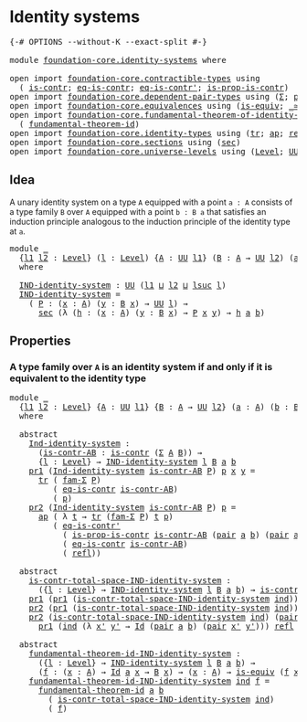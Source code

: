 # Identity systems

<pre class="Agda"><a id="29" class="Symbol">{-#</a> <a id="33" class="Keyword">OPTIONS</a> <a id="41" class="Pragma">--without-K</a> <a id="53" class="Pragma">--exact-split</a> <a id="67" class="Symbol">#-}</a>

<a id="72" class="Keyword">module</a> <a id="79" href="foundation-core.identity-systems.html" class="Module">foundation-core.identity-systems</a> <a id="112" class="Keyword">where</a>

<a id="119" class="Keyword">open</a> <a id="124" class="Keyword">import</a> <a id="131" href="foundation-core.contractible-types.html" class="Module">foundation-core.contractible-types</a> <a id="166" class="Keyword">using</a>
  <a id="174" class="Symbol">(</a> <a id="176" href="foundation-core.contractible-types.html#992" class="Function">is-contr</a><a id="184" class="Symbol">;</a> <a id="186" href="foundation-core.contractible-types.html#1299" class="Function">eq-is-contr</a><a id="197" class="Symbol">;</a> <a id="199" href="foundation-core.contractible-types.html#1174" class="Function">eq-is-contr&#39;</a><a id="211" class="Symbol">;</a> <a id="213" href="foundation-core.contractible-types.html#6613" class="Function">is-prop-is-contr</a><a id="229" class="Symbol">)</a>
<a id="231" class="Keyword">open</a> <a id="236" class="Keyword">import</a> <a id="243" href="foundation-core.dependent-pair-types.html" class="Module">foundation-core.dependent-pair-types</a> <a id="280" class="Keyword">using</a> <a id="286" class="Symbol">(</a><a id="287" href="foundation-core.dependent-pair-types.html#502" class="Record">Σ</a><a id="288" class="Symbol">;</a> <a id="290" href="foundation-core.dependent-pair-types.html#575" class="InductiveConstructor">pair</a><a id="294" class="Symbol">;</a> <a id="296" href="foundation-core.dependent-pair-types.html#592" class="Field">pr1</a><a id="299" class="Symbol">;</a> <a id="301" href="foundation-core.dependent-pair-types.html#604" class="Field">pr2</a><a id="304" class="Symbol">;</a> <a id="306" href="foundation-core.dependent-pair-types.html#1581" class="Function">fam-Σ</a><a id="311" class="Symbol">)</a>
<a id="313" class="Keyword">open</a> <a id="318" class="Keyword">import</a> <a id="325" href="foundation-core.equivalences.html" class="Module">foundation-core.equivalences</a> <a id="354" class="Keyword">using</a> <a id="360" class="Symbol">(</a><a id="361" href="foundation-core.equivalences.html#1542" class="Function">is-equiv</a><a id="369" class="Symbol">;</a> <a id="371" href="foundation-core.equivalences.html#1607" class="Function Operator">_≃_</a><a id="374" class="Symbol">)</a>
<a id="376" class="Keyword">open</a> <a id="381" class="Keyword">import</a> <a id="388" href="foundation-core.fundamental-theorem-of-identity-types.html" class="Module">foundation-core.fundamental-theorem-of-identity-types</a> <a id="442" class="Keyword">using</a>
  <a id="450" class="Symbol">(</a> <a id="452" href="foundation-core.fundamental-theorem-of-identity-types.html#1888" class="Function">fundamental-theorem-id</a><a id="474" class="Symbol">)</a>
<a id="476" class="Keyword">open</a> <a id="481" class="Keyword">import</a> <a id="488" href="foundation-core.identity-types.html" class="Module">foundation-core.identity-types</a> <a id="519" class="Keyword">using</a> <a id="525" class="Symbol">(</a><a id="526" href="foundation-core.identity-types.html#4583" class="Function">tr</a><a id="528" class="Symbol">;</a> <a id="530" href="foundation-core.identity-types.html#2853" class="Function">ap</a><a id="532" class="Symbol">;</a> <a id="534" href="foundation-core.identity-types.html#694" class="InductiveConstructor">refl</a><a id="538" class="Symbol">;</a> <a id="540" href="foundation-core.identity-types.html#641" class="Datatype">Id</a><a id="542" class="Symbol">)</a>
<a id="544" class="Keyword">open</a> <a id="549" class="Keyword">import</a> <a id="556" href="foundation-core.sections.html" class="Module">foundation-core.sections</a> <a id="581" class="Keyword">using</a> <a id="587" class="Symbol">(</a><a id="588" href="foundation-core.sections.html#521" class="Function">sec</a><a id="591" class="Symbol">)</a>
<a id="593" class="Keyword">open</a> <a id="598" class="Keyword">import</a> <a id="605" href="foundation-core.universe-levels.html" class="Module">foundation-core.universe-levels</a> <a id="637" class="Keyword">using</a> <a id="643" class="Symbol">(</a><a id="644" href="Agda.Primitive.html#597" class="Postulate">Level</a><a id="649" class="Symbol">;</a> <a id="651" href="foundation-core.universe-levels.html#222" class="Primitive">UU</a><a id="653" class="Symbol">;</a> <a id="655" href="Agda.Primitive.html#780" class="Primitive">lsuc</a><a id="659" class="Symbol">;</a> <a id="661" href="Agda.Primitive.html#810" class="Primitive Operator">_⊔_</a><a id="664" class="Symbol">)</a>
</pre>
## Idea

A unary identity system on a type `A` equipped with a point `a : A` consists of a type family `B` over `A` equipped with a point `b : B a` that satisfies an induction principle analogous to the induction principle of the identity type at `a`.

<pre class="Agda"><a id="932" class="Keyword">module</a> <a id="939" href="foundation-core.identity-systems.html#939" class="Module">_</a>
  <a id="943" class="Symbol">{</a><a id="944" href="foundation-core.identity-systems.html#944" class="Bound">l1</a> <a id="947" href="foundation-core.identity-systems.html#947" class="Bound">l2</a> <a id="950" class="Symbol">:</a> <a id="952" href="Agda.Primitive.html#597" class="Postulate">Level</a><a id="957" class="Symbol">}</a> <a id="959" class="Symbol">(</a><a id="960" href="foundation-core.identity-systems.html#960" class="Bound">l</a> <a id="962" class="Symbol">:</a> <a id="964" href="Agda.Primitive.html#597" class="Postulate">Level</a><a id="969" class="Symbol">)</a> <a id="971" class="Symbol">{</a><a id="972" href="foundation-core.identity-systems.html#972" class="Bound">A</a> <a id="974" class="Symbol">:</a> <a id="976" href="foundation-core.universe-levels.html#222" class="Primitive">UU</a> <a id="979" href="foundation-core.identity-systems.html#944" class="Bound">l1</a><a id="981" class="Symbol">}</a> <a id="983" class="Symbol">(</a><a id="984" href="foundation-core.identity-systems.html#984" class="Bound">B</a> <a id="986" class="Symbol">:</a> <a id="988" href="foundation-core.identity-systems.html#972" class="Bound">A</a> <a id="990" class="Symbol">→</a> <a id="992" href="foundation-core.universe-levels.html#222" class="Primitive">UU</a> <a id="995" href="foundation-core.identity-systems.html#947" class="Bound">l2</a><a id="997" class="Symbol">)</a> <a id="999" class="Symbol">(</a><a id="1000" href="foundation-core.identity-systems.html#1000" class="Bound">a</a> <a id="1002" class="Symbol">:</a> <a id="1004" href="foundation-core.identity-systems.html#972" class="Bound">A</a><a id="1005" class="Symbol">)</a> <a id="1007" class="Symbol">(</a><a id="1008" href="foundation-core.identity-systems.html#1008" class="Bound">b</a> <a id="1010" class="Symbol">:</a> <a id="1012" href="foundation-core.identity-systems.html#984" class="Bound">B</a> <a id="1014" href="foundation-core.identity-systems.html#1000" class="Bound">a</a><a id="1015" class="Symbol">)</a>
  <a id="1019" class="Keyword">where</a>

  <a id="1028" href="foundation-core.identity-systems.html#1028" class="Function">IND-identity-system</a> <a id="1048" class="Symbol">:</a> <a id="1050" href="foundation-core.universe-levels.html#222" class="Primitive">UU</a> <a id="1053" class="Symbol">(</a><a id="1054" href="foundation-core.identity-systems.html#944" class="Bound">l1</a> <a id="1057" href="Agda.Primitive.html#810" class="Primitive Operator">⊔</a> <a id="1059" href="foundation-core.identity-systems.html#947" class="Bound">l2</a> <a id="1062" href="Agda.Primitive.html#810" class="Primitive Operator">⊔</a> <a id="1064" href="Agda.Primitive.html#780" class="Primitive">lsuc</a> <a id="1069" href="foundation-core.identity-systems.html#960" class="Bound">l</a><a id="1070" class="Symbol">)</a>
  <a id="1074" href="foundation-core.identity-systems.html#1028" class="Function">IND-identity-system</a> <a id="1094" class="Symbol">=</a>
    <a id="1100" class="Symbol">(</a> <a id="1102" href="foundation-core.identity-systems.html#1102" class="Bound">P</a> <a id="1104" class="Symbol">:</a> <a id="1106" class="Symbol">(</a><a id="1107" href="foundation-core.identity-systems.html#1107" class="Bound">x</a> <a id="1109" class="Symbol">:</a> <a id="1111" href="foundation-core.identity-systems.html#972" class="Bound">A</a><a id="1112" class="Symbol">)</a> <a id="1114" class="Symbol">(</a><a id="1115" href="foundation-core.identity-systems.html#1115" class="Bound">y</a> <a id="1117" class="Symbol">:</a> <a id="1119" href="foundation-core.identity-systems.html#984" class="Bound">B</a> <a id="1121" href="foundation-core.identity-systems.html#1107" class="Bound">x</a><a id="1122" class="Symbol">)</a> <a id="1124" class="Symbol">→</a> <a id="1126" href="foundation-core.universe-levels.html#222" class="Primitive">UU</a> <a id="1129" href="foundation-core.identity-systems.html#960" class="Bound">l</a><a id="1130" class="Symbol">)</a> <a id="1132" class="Symbol">→</a>
      <a id="1140" href="foundation-core.sections.html#521" class="Function">sec</a> <a id="1144" class="Symbol">(λ</a> <a id="1147" class="Symbol">(</a><a id="1148" href="foundation-core.identity-systems.html#1148" class="Bound">h</a> <a id="1150" class="Symbol">:</a> <a id="1152" class="Symbol">(</a><a id="1153" href="foundation-core.identity-systems.html#1153" class="Bound">x</a> <a id="1155" class="Symbol">:</a> <a id="1157" href="foundation-core.identity-systems.html#972" class="Bound">A</a><a id="1158" class="Symbol">)</a> <a id="1160" class="Symbol">(</a><a id="1161" href="foundation-core.identity-systems.html#1161" class="Bound">y</a> <a id="1163" class="Symbol">:</a> <a id="1165" href="foundation-core.identity-systems.html#984" class="Bound">B</a> <a id="1167" href="foundation-core.identity-systems.html#1153" class="Bound">x</a><a id="1168" class="Symbol">)</a> <a id="1170" class="Symbol">→</a> <a id="1172" href="foundation-core.identity-systems.html#1102" class="Bound">P</a> <a id="1174" href="foundation-core.identity-systems.html#1153" class="Bound">x</a> <a id="1176" href="foundation-core.identity-systems.html#1161" class="Bound">y</a><a id="1177" class="Symbol">)</a> <a id="1179" class="Symbol">→</a> <a id="1181" href="foundation-core.identity-systems.html#1148" class="Bound">h</a> <a id="1183" href="foundation-core.identity-systems.html#1000" class="Bound">a</a> <a id="1185" href="foundation-core.identity-systems.html#1008" class="Bound">b</a><a id="1186" class="Symbol">)</a>
</pre>
## Properties

### A type family over `A` is an identity system if and only if it is equivalent to the identity type

<pre class="Agda"><a id="1315" class="Keyword">module</a> <a id="1322" href="foundation-core.identity-systems.html#1322" class="Module">_</a>
  <a id="1326" class="Symbol">{</a><a id="1327" href="foundation-core.identity-systems.html#1327" class="Bound">l1</a> <a id="1330" href="foundation-core.identity-systems.html#1330" class="Bound">l2</a> <a id="1333" class="Symbol">:</a> <a id="1335" href="Agda.Primitive.html#597" class="Postulate">Level</a><a id="1340" class="Symbol">}</a> <a id="1342" class="Symbol">{</a><a id="1343" href="foundation-core.identity-systems.html#1343" class="Bound">A</a> <a id="1345" class="Symbol">:</a> <a id="1347" href="foundation-core.universe-levels.html#222" class="Primitive">UU</a> <a id="1350" href="foundation-core.identity-systems.html#1327" class="Bound">l1</a><a id="1352" class="Symbol">}</a> <a id="1354" class="Symbol">{</a><a id="1355" href="foundation-core.identity-systems.html#1355" class="Bound">B</a> <a id="1357" class="Symbol">:</a> <a id="1359" href="foundation-core.identity-systems.html#1343" class="Bound">A</a> <a id="1361" class="Symbol">→</a> <a id="1363" href="foundation-core.universe-levels.html#222" class="Primitive">UU</a> <a id="1366" href="foundation-core.identity-systems.html#1330" class="Bound">l2</a><a id="1368" class="Symbol">}</a> <a id="1370" class="Symbol">(</a><a id="1371" href="foundation-core.identity-systems.html#1371" class="Bound">a</a> <a id="1373" class="Symbol">:</a> <a id="1375" href="foundation-core.identity-systems.html#1343" class="Bound">A</a><a id="1376" class="Symbol">)</a> <a id="1378" class="Symbol">(</a><a id="1379" href="foundation-core.identity-systems.html#1379" class="Bound">b</a> <a id="1381" class="Symbol">:</a> <a id="1383" href="foundation-core.identity-systems.html#1355" class="Bound">B</a> <a id="1385" href="foundation-core.identity-systems.html#1371" class="Bound">a</a><a id="1386" class="Symbol">)</a>
  <a id="1390" class="Keyword">where</a>

  <a id="1399" class="Keyword">abstract</a>
    <a id="1412" href="foundation-core.identity-systems.html#1412" class="Function">Ind-identity-system</a> <a id="1432" class="Symbol">:</a>
      <a id="1440" class="Symbol">(</a><a id="1441" href="foundation-core.identity-systems.html#1441" class="Bound">is-contr-AB</a> <a id="1453" class="Symbol">:</a> <a id="1455" href="foundation-core.contractible-types.html#992" class="Function">is-contr</a> <a id="1464" class="Symbol">(</a><a id="1465" href="foundation-core.dependent-pair-types.html#502" class="Record">Σ</a> <a id="1467" href="foundation-core.identity-systems.html#1343" class="Bound">A</a> <a id="1469" href="foundation-core.identity-systems.html#1355" class="Bound">B</a><a id="1470" class="Symbol">))</a> <a id="1473" class="Symbol">→</a>
      <a id="1481" class="Symbol">{</a><a id="1482" href="foundation-core.identity-systems.html#1482" class="Bound">l</a> <a id="1484" class="Symbol">:</a> <a id="1486" href="Agda.Primitive.html#597" class="Postulate">Level</a><a id="1491" class="Symbol">}</a> <a id="1493" class="Symbol">→</a> <a id="1495" href="foundation-core.identity-systems.html#1028" class="Function">IND-identity-system</a> <a id="1515" href="foundation-core.identity-systems.html#1482" class="Bound">l</a> <a id="1517" href="foundation-core.identity-systems.html#1355" class="Bound">B</a> <a id="1519" href="foundation-core.identity-systems.html#1371" class="Bound">a</a> <a id="1521" href="foundation-core.identity-systems.html#1379" class="Bound">b</a>
    <a id="1527" href="foundation-core.dependent-pair-types.html#592" class="Field">pr1</a> <a id="1531" class="Symbol">(</a><a id="1532" href="foundation-core.identity-systems.html#1412" class="Function">Ind-identity-system</a> <a id="1552" href="foundation-core.identity-systems.html#1552" class="Bound">is-contr-AB</a> <a id="1564" href="foundation-core.identity-systems.html#1564" class="Bound">P</a><a id="1565" class="Symbol">)</a> <a id="1567" href="foundation-core.identity-systems.html#1567" class="Bound">p</a> <a id="1569" href="foundation-core.identity-systems.html#1569" class="Bound">x</a> <a id="1571" href="foundation-core.identity-systems.html#1571" class="Bound">y</a> <a id="1573" class="Symbol">=</a>
      <a id="1581" href="foundation-core.identity-types.html#4583" class="Function">tr</a> <a id="1584" class="Symbol">(</a> <a id="1586" href="foundation-core.dependent-pair-types.html#1581" class="Function">fam-Σ</a> <a id="1592" href="foundation-core.identity-systems.html#1564" class="Bound">P</a><a id="1593" class="Symbol">)</a>
         <a id="1604" class="Symbol">(</a> <a id="1606" href="foundation-core.contractible-types.html#1299" class="Function">eq-is-contr</a> <a id="1618" href="foundation-core.identity-systems.html#1552" class="Bound">is-contr-AB</a><a id="1629" class="Symbol">)</a>
         <a id="1640" class="Symbol">(</a> <a id="1642" href="foundation-core.identity-systems.html#1567" class="Bound">p</a><a id="1643" class="Symbol">)</a>
    <a id="1649" href="foundation-core.dependent-pair-types.html#604" class="Field">pr2</a> <a id="1653" class="Symbol">(</a><a id="1654" href="foundation-core.identity-systems.html#1412" class="Function">Ind-identity-system</a> <a id="1674" href="foundation-core.identity-systems.html#1674" class="Bound">is-contr-AB</a> <a id="1686" href="foundation-core.identity-systems.html#1686" class="Bound">P</a><a id="1687" class="Symbol">)</a> <a id="1689" href="foundation-core.identity-systems.html#1689" class="Bound">p</a> <a id="1691" class="Symbol">=</a>
      <a id="1699" href="foundation-core.identity-types.html#2853" class="Function">ap</a> <a id="1702" class="Symbol">(</a> <a id="1704" class="Symbol">λ</a> <a id="1706" href="foundation-core.identity-systems.html#1706" class="Bound">t</a> <a id="1708" class="Symbol">→</a> <a id="1710" href="foundation-core.identity-types.html#4583" class="Function">tr</a> <a id="1713" class="Symbol">(</a><a id="1714" href="foundation-core.dependent-pair-types.html#1581" class="Function">fam-Σ</a> <a id="1720" href="foundation-core.identity-systems.html#1686" class="Bound">P</a><a id="1721" class="Symbol">)</a> <a id="1723" href="foundation-core.identity-systems.html#1706" class="Bound">t</a> <a id="1725" href="foundation-core.identity-systems.html#1689" class="Bound">p</a><a id="1726" class="Symbol">)</a>
         <a id="1737" class="Symbol">(</a> <a id="1739" href="foundation-core.contractible-types.html#1174" class="Function">eq-is-contr&#39;</a>
           <a id="1763" class="Symbol">(</a> <a id="1765" href="foundation-core.contractible-types.html#6613" class="Function">is-prop-is-contr</a> <a id="1782" href="foundation-core.identity-systems.html#1674" class="Bound">is-contr-AB</a> <a id="1794" class="Symbol">(</a><a id="1795" href="foundation-core.dependent-pair-types.html#575" class="InductiveConstructor">pair</a> <a id="1800" href="foundation-core.identity-systems.html#1371" class="Bound">a</a> <a id="1802" href="foundation-core.identity-systems.html#1379" class="Bound">b</a><a id="1803" class="Symbol">)</a> <a id="1805" class="Symbol">(</a><a id="1806" href="foundation-core.dependent-pair-types.html#575" class="InductiveConstructor">pair</a> <a id="1811" href="foundation-core.identity-systems.html#1371" class="Bound">a</a> <a id="1813" href="foundation-core.identity-systems.html#1379" class="Bound">b</a><a id="1814" class="Symbol">))</a>
           <a id="1828" class="Symbol">(</a> <a id="1830" href="foundation-core.contractible-types.html#1299" class="Function">eq-is-contr</a> <a id="1842" href="foundation-core.identity-systems.html#1674" class="Bound">is-contr-AB</a><a id="1853" class="Symbol">)</a>
           <a id="1866" class="Symbol">(</a> <a id="1868" href="foundation-core.identity-types.html#694" class="InductiveConstructor">refl</a><a id="1872" class="Symbol">))</a>

  <a id="1878" class="Keyword">abstract</a>
    <a id="1891" href="foundation-core.identity-systems.html#1891" class="Function">is-contr-total-space-IND-identity-system</a> <a id="1932" class="Symbol">:</a>
      <a id="1940" class="Symbol">({</a><a id="1942" href="foundation-core.identity-systems.html#1942" class="Bound">l</a> <a id="1944" class="Symbol">:</a> <a id="1946" href="Agda.Primitive.html#597" class="Postulate">Level</a><a id="1951" class="Symbol">}</a> <a id="1953" class="Symbol">→</a> <a id="1955" href="foundation-core.identity-systems.html#1028" class="Function">IND-identity-system</a> <a id="1975" href="foundation-core.identity-systems.html#1942" class="Bound">l</a> <a id="1977" href="foundation-core.identity-systems.html#1355" class="Bound">B</a> <a id="1979" href="foundation-core.identity-systems.html#1371" class="Bound">a</a> <a id="1981" href="foundation-core.identity-systems.html#1379" class="Bound">b</a><a id="1982" class="Symbol">)</a> <a id="1984" class="Symbol">→</a> <a id="1986" href="foundation-core.contractible-types.html#992" class="Function">is-contr</a> <a id="1995" class="Symbol">(</a><a id="1996" href="foundation-core.dependent-pair-types.html#502" class="Record">Σ</a> <a id="1998" href="foundation-core.identity-systems.html#1343" class="Bound">A</a> <a id="2000" href="foundation-core.identity-systems.html#1355" class="Bound">B</a><a id="2001" class="Symbol">)</a>
    <a id="2007" href="foundation-core.dependent-pair-types.html#592" class="Field">pr1</a> <a id="2011" class="Symbol">(</a><a id="2012" href="foundation-core.dependent-pair-types.html#592" class="Field">pr1</a> <a id="2016" class="Symbol">(</a><a id="2017" href="foundation-core.identity-systems.html#1891" class="Function">is-contr-total-space-IND-identity-system</a> <a id="2058" href="foundation-core.identity-systems.html#2058" class="Bound">ind</a><a id="2061" class="Symbol">))</a> <a id="2064" class="Symbol">=</a> <a id="2066" href="foundation-core.identity-systems.html#1371" class="Bound">a</a>
    <a id="2072" href="foundation-core.dependent-pair-types.html#604" class="Field">pr2</a> <a id="2076" class="Symbol">(</a><a id="2077" href="foundation-core.dependent-pair-types.html#592" class="Field">pr1</a> <a id="2081" class="Symbol">(</a><a id="2082" href="foundation-core.identity-systems.html#1891" class="Function">is-contr-total-space-IND-identity-system</a> <a id="2123" href="foundation-core.identity-systems.html#2123" class="Bound">ind</a><a id="2126" class="Symbol">))</a> <a id="2129" class="Symbol">=</a> <a id="2131" href="foundation-core.identity-systems.html#1379" class="Bound">b</a>
    <a id="2137" href="foundation-core.dependent-pair-types.html#604" class="Field">pr2</a> <a id="2141" class="Symbol">(</a><a id="2142" href="foundation-core.identity-systems.html#1891" class="Function">is-contr-total-space-IND-identity-system</a> <a id="2183" href="foundation-core.identity-systems.html#2183" class="Bound">ind</a><a id="2186" class="Symbol">)</a> <a id="2188" class="Symbol">(</a><a id="2189" href="foundation-core.dependent-pair-types.html#575" class="InductiveConstructor">pair</a> <a id="2194" href="foundation-core.identity-systems.html#2194" class="Bound">x</a> <a id="2196" href="foundation-core.identity-systems.html#2196" class="Bound">y</a><a id="2197" class="Symbol">)</a> <a id="2199" class="Symbol">=</a>
      <a id="2207" href="foundation-core.dependent-pair-types.html#592" class="Field">pr1</a> <a id="2211" class="Symbol">(</a><a id="2212" href="foundation-core.identity-systems.html#2183" class="Bound">ind</a> <a id="2216" class="Symbol">(λ</a> <a id="2219" href="foundation-core.identity-systems.html#2219" class="Bound">x&#39;</a> <a id="2222" href="foundation-core.identity-systems.html#2222" class="Bound">y&#39;</a> <a id="2225" class="Symbol">→</a> <a id="2227" href="foundation-core.identity-types.html#641" class="Datatype">Id</a> <a id="2230" class="Symbol">(</a><a id="2231" href="foundation-core.dependent-pair-types.html#575" class="InductiveConstructor">pair</a> <a id="2236" href="foundation-core.identity-systems.html#1371" class="Bound">a</a> <a id="2238" href="foundation-core.identity-systems.html#1379" class="Bound">b</a><a id="2239" class="Symbol">)</a> <a id="2241" class="Symbol">(</a><a id="2242" href="foundation-core.dependent-pair-types.html#575" class="InductiveConstructor">pair</a> <a id="2247" href="foundation-core.identity-systems.html#2219" class="Bound">x&#39;</a> <a id="2250" href="foundation-core.identity-systems.html#2222" class="Bound">y&#39;</a><a id="2252" class="Symbol">)))</a> <a id="2256" href="foundation-core.identity-types.html#694" class="InductiveConstructor">refl</a> <a id="2261" href="foundation-core.identity-systems.html#2194" class="Bound">x</a> <a id="2263" href="foundation-core.identity-systems.html#2196" class="Bound">y</a>

  <a id="2268" class="Keyword">abstract</a>
    <a id="2281" href="foundation-core.identity-systems.html#2281" class="Function">fundamental-theorem-id-IND-identity-system</a> <a id="2324" class="Symbol">:</a>
      <a id="2332" class="Symbol">({</a><a id="2334" href="foundation-core.identity-systems.html#2334" class="Bound">l</a> <a id="2336" class="Symbol">:</a> <a id="2338" href="Agda.Primitive.html#597" class="Postulate">Level</a><a id="2343" class="Symbol">}</a> <a id="2345" class="Symbol">→</a> <a id="2347" href="foundation-core.identity-systems.html#1028" class="Function">IND-identity-system</a> <a id="2367" href="foundation-core.identity-systems.html#2334" class="Bound">l</a> <a id="2369" href="foundation-core.identity-systems.html#1355" class="Bound">B</a> <a id="2371" href="foundation-core.identity-systems.html#1371" class="Bound">a</a> <a id="2373" href="foundation-core.identity-systems.html#1379" class="Bound">b</a><a id="2374" class="Symbol">)</a> <a id="2376" class="Symbol">→</a>
      <a id="2384" class="Symbol">(</a><a id="2385" href="foundation-core.identity-systems.html#2385" class="Bound">f</a> <a id="2387" class="Symbol">:</a> <a id="2389" class="Symbol">(</a><a id="2390" href="foundation-core.identity-systems.html#2390" class="Bound">x</a> <a id="2392" class="Symbol">:</a> <a id="2394" href="foundation-core.identity-systems.html#1343" class="Bound">A</a><a id="2395" class="Symbol">)</a> <a id="2397" class="Symbol">→</a> <a id="2399" href="foundation-core.identity-types.html#641" class="Datatype">Id</a> <a id="2402" href="foundation-core.identity-systems.html#1371" class="Bound">a</a> <a id="2404" href="foundation-core.identity-systems.html#2390" class="Bound">x</a> <a id="2406" class="Symbol">→</a> <a id="2408" href="foundation-core.identity-systems.html#1355" class="Bound">B</a> <a id="2410" href="foundation-core.identity-systems.html#2390" class="Bound">x</a><a id="2411" class="Symbol">)</a> <a id="2413" class="Symbol">→</a> <a id="2415" class="Symbol">(</a><a id="2416" href="foundation-core.identity-systems.html#2416" class="Bound">x</a> <a id="2418" class="Symbol">:</a> <a id="2420" href="foundation-core.identity-systems.html#1343" class="Bound">A</a><a id="2421" class="Symbol">)</a> <a id="2423" class="Symbol">→</a> <a id="2425" href="foundation-core.equivalences.html#1542" class="Function">is-equiv</a> <a id="2434" class="Symbol">(</a><a id="2435" href="foundation-core.identity-systems.html#2385" class="Bound">f</a> <a id="2437" href="foundation-core.identity-systems.html#2416" class="Bound">x</a><a id="2438" class="Symbol">)</a>
    <a id="2444" href="foundation-core.identity-systems.html#2281" class="Function">fundamental-theorem-id-IND-identity-system</a> <a id="2487" href="foundation-core.identity-systems.html#2487" class="Bound">ind</a> <a id="2491" href="foundation-core.identity-systems.html#2491" class="Bound">f</a> <a id="2493" class="Symbol">=</a>
      <a id="2501" href="foundation-core.fundamental-theorem-of-identity-types.html#1888" class="Function">fundamental-theorem-id</a> <a id="2524" href="foundation-core.identity-systems.html#1371" class="Bound">a</a> <a id="2526" href="foundation-core.identity-systems.html#1379" class="Bound">b</a>
        <a id="2536" class="Symbol">(</a> <a id="2538" href="foundation-core.identity-systems.html#1891" class="Function">is-contr-total-space-IND-identity-system</a> <a id="2579" href="foundation-core.identity-systems.html#2487" class="Bound">ind</a><a id="2582" class="Symbol">)</a>
        <a id="2592" class="Symbol">(</a> <a id="2594" href="foundation-core.identity-systems.html#2491" class="Bound">f</a><a id="2595" class="Symbol">)</a>
</pre>